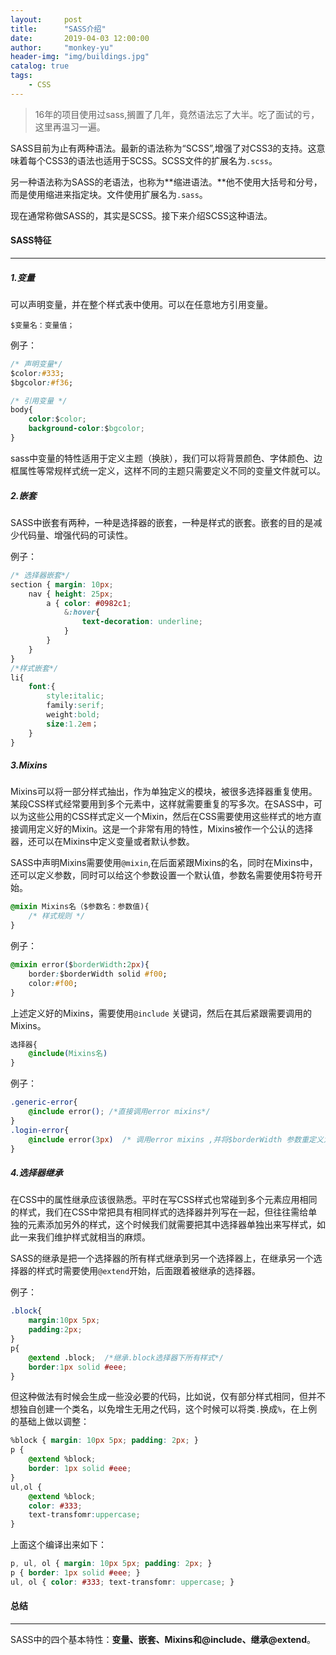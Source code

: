 ```yaml
---
layout:     post
title:      "SASS介绍"
date:       2019-04-03 12:00:00
author:     "monkey-yu"
header-img: "img/buildings.jpg"
catalog: true
tags:
    - CSS
---
```


> 16年的项目使用过sass,搁置了几年，竟然语法忘了大半。吃了面试的亏，这里再温习一遍。

SASS目前为止有两种语法。最新的语法称为“SCSS”,增强了对CSS3的支持。这意味着每个CSS3的语法也适用于SCSS。SCSS文件的扩展名为`.scss`。

另一种语法称为SASS的老语法，也称为**缩进语法。**他不使用大括号和分号，而是使用缩进来指定块。文件使用扩展名为`.sass`。

现在通常称做SASS的，其实是SCSS。接下来介绍SCSS这种语法。

#### SASS特征

------

##### 1.变量

可以声明变量，并在整个样式表中使用。可以在任意地方引用变量。

```
$变量名：变量值；
```

例子：

```css
/* 声明变量*/
$color:#333;
$bgcolor:#f36;

/* 引用变量 */
body{
    color:$color;
    background-color:$bgcolor;
}
```

sass中变量的特性适用于定义主题（换肤），我们可以将背景颜色、字体颜色、边框属性等常规样式统一定义，这样不同的主题只需要定义不同的变量文件就可以。

##### 2.嵌套

SASS中嵌套有两种，一种是选择器的嵌套，一种是样式的嵌套。嵌套的目的是减少代码量、增强代码的可读性。

例子：

```css
/* 选择器嵌套*/
section { margin: 10px; 
	nav { height: 25px; 
		a { color: #0982c1; 
			&:hover{ 
				text-decoration: underline; 
			} 
		} 
	} 
}
/*样式嵌套*/
li{
    font:{
        style:italic;
        family:serif;
        weight:bold;
        size:1.2em；
    }
}
```

##### 3.Mixins

Mixins可以将一部分样式抽出，作为单独定义的模块，被很多选择器重复使用。某段CSS样式经常要用到多个元素中，这样就需要重复的写多次。在SASS中，可以为这些公用的CSS样式定义一个Mixin，然后在CSS需要使用这些样式的地方直接调用定义好的Mixin。这是一个非常有用的特性，Mixins被作一个公认的选择器，还可以在Mixins中定义变量或者默认参数。

SASS中声明Mixins需要使用`@mixin`,在后面紧跟Mixins的名，同时在Mixins中，还可以定义参数，同时可以给这个参数设置一个默认值，参数名需要使用$符号开始。

```css
@mixin Mixins名（$参数名：参数值){
    /* 样式规则 */
}
```

例子：

```css
@mixin error($borderWidth:2px){
    border:$borderWidth solid #f00;
    color:#f00;
}
```

上述定义好的Mixins，需要使用`@include` 关键词，然后在其后紧跟需要调用的Mixins。

```css
选择器{
    @include(Mixins名)
}
```

例子：

```css
.generic-error{
    @include error(); /*直接调用error mixins*/
}
.login-error{
    @include error(3px)  /* 调用error mixins ,并将$borderWidth 参数重定义为3px */
}
```

##### 4.选择器继承

在CSS中的属性继承应该很熟悉。平时在写CSS样式也常碰到多个元素应用相同的样式，我们在CSS中常把具有相同样式的选择器并列写在一起，但往往需给单独的元素添加另外的样式，这个时候我们就需要把其中选择器单独出来写样式，如此一来我们维护样式就相当的麻烦。

SASS的继承是把一个选择器的所有样式继承到另一个选择器上，在继承另一个选择器的样式时需要使用`@extend`开始，后面跟着被继承的选择器。

例子：

```css
.block{
    margin:10px 5px;
    padding:2px;
}
p{
    @extend .block;  /*继承.block选择器下所有样式*/
    border:1px solid #eee;
}
```

但这种做法有时候会生成一些没必要的代码，比如说，仅有部分样式相同，但并不想独自创建一个类名，以免增生无用之代码，这个时候可以将类`.`换成`%`，在上例的基础上做以调整：

```css
%block { margin: 10px 5px; padding: 2px; } 
p { 
	@extend %block; 
	border: 1px solid #eee; 
} 
ul,ol { 
	@extend %block; 
	color: #333; 
	text-transfomr:uppercase;
}
```

上面这个编译出来如下：

```css
p, ul, ol { margin: 10px 5px; padding: 2px; } 
p { border: 1px solid #eee; } 
ul, ol { color: #333; text-transfomr: uppercase; }
```

#### 总结

------

SASS中的四个基本特性：**变量、嵌套、Mixins和@include、继承@extend**。